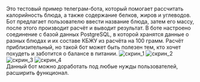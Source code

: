 Это тестовый пример телеграм-бота, который помогает рассчитать калорийность блюда, а также содержание белков, жиров и углеводов. Бот предлагает пользователю ввести название блюда, затем его массу, после этого производит расчёт и выводит результат. В боте настроено соединение с базой данных PostgreSQL, в которой хранятся данные о разных блюдах и их составе КБЖУ из расчёта на 100 грамм. Расчёт приблизительный, но такой бот может быть полезен тем, кто хочет похудеть и заботится о балансе в питании.
![скрин_1](https://github.com/user-attachments/assets/ecf70052-a31a-4cca-874b-e0f1adbb3dd1)
![скрин_2](https://github.com/user-attachments/assets/a4f3a939-e768-48c4-bd2e-7f1e7f4c3217)
![скрин_3](https://github.com/user-attachments/assets/9dfd160f-5964-45f4-a9a4-0dbbf0e4a403)
![скрин_4](https://github.com/user-attachments/assets/3bb7014d-d6b0-4f23-b5ee-deece2c4f48a)  
Данный бот можно доработать под любые нужды пользователей, расширить функционал.

